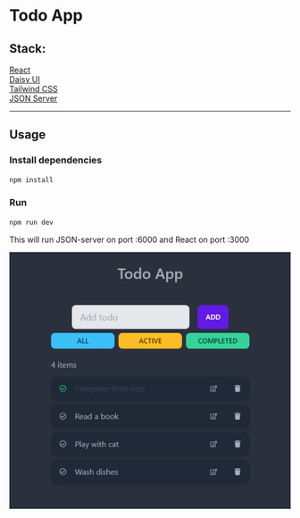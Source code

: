 # Todo App

## Stack:

[React](https://reactjs.org/)\
[Daisy UI](https://daisyui.com/)\
[Tailwind CSS](https://tailwindcss.com/)\
[JSON Server](https://www.npmjs.com/package/json-server)

---

## Usage

### Install dependencies

```bash
npm install
```

### Run

```bash
npm run dev
```

This will run JSON-server on port :6000 and React on port :3000

![Todoapp](./public/Screenshot.png)